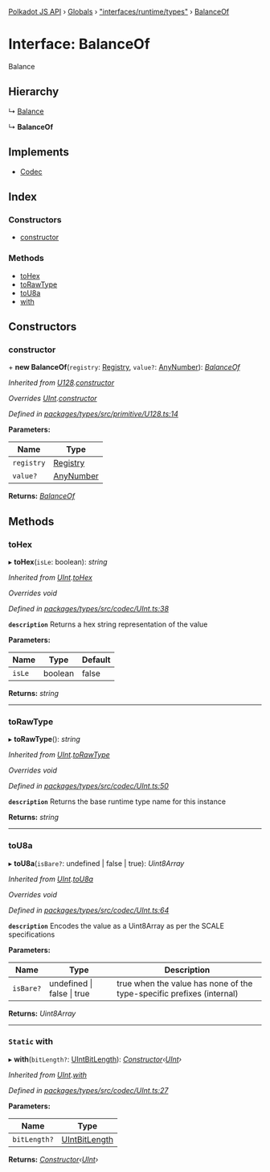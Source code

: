 [Polkadot JS API](../README.md) › [Globals](../globals.md) › ["interfaces/runtime/types"](../modules/_interfaces_runtime_types_.md) › [BalanceOf](_interfaces_runtime_types_.balanceof.md)

# Interface: BalanceOf

Balance

## Hierarchy

  ↳ [Balance](_interfaces_runtime_types_.balance.md)

  ↳ **BalanceOf**

## Implements

* [Codec](_types_.codec.md)

## Index

### Constructors

* [constructor](_interfaces_runtime_types_.balanceof.md#constructor)

### Methods

* [toHex](_interfaces_runtime_types_.balanceof.md#tohex)
* [toRawType](_interfaces_runtime_types_.balanceof.md#torawtype)
* [toU8a](_interfaces_runtime_types_.balanceof.md#tou8a)
* [with](_interfaces_runtime_types_.balanceof.md#static-with)

## Constructors

###  constructor

\+ **new BalanceOf**(`registry`: [Registry](_types_.registry.md), `value?`: [AnyNumber](../modules/_types_.md#anynumber)): *[BalanceOf](_interfaces_runtime_types_.balanceof.md)*

*Inherited from [U128](../classes/_primitive_u128_.u128.md).[constructor](../classes/_primitive_u128_.u128.md#constructor)*

*Overrides [UInt](../classes/_codec_uint_.uint.md).[constructor](../classes/_codec_uint_.uint.md#constructor)*

*Defined in [packages/types/src/primitive/U128.ts:14](https://github.com/polkadot-js/api/blob/382f7d75c/packages/types/src/primitive/U128.ts#L14)*

**Parameters:**

Name | Type |
------ | ------ |
`registry` | [Registry](_types_.registry.md) |
`value?` | [AnyNumber](../modules/_types_.md#anynumber) |

**Returns:** *[BalanceOf](_interfaces_runtime_types_.balanceof.md)*

## Methods

###  toHex

▸ **toHex**(`isLe`: boolean): *string*

*Inherited from [UInt](../classes/_codec_uint_.uint.md).[toHex](../classes/_codec_uint_.uint.md#tohex)*

*Overrides void*

*Defined in [packages/types/src/codec/UInt.ts:38](https://github.com/polkadot-js/api/blob/382f7d75c/packages/types/src/codec/UInt.ts#L38)*

**`description`** Returns a hex string representation of the value

**Parameters:**

Name | Type | Default |
------ | ------ | ------ |
`isLe` | boolean | false |

**Returns:** *string*

___

###  toRawType

▸ **toRawType**(): *string*

*Inherited from [UInt](../classes/_codec_uint_.uint.md).[toRawType](../classes/_codec_uint_.uint.md#torawtype)*

*Overrides void*

*Defined in [packages/types/src/codec/UInt.ts:50](https://github.com/polkadot-js/api/blob/382f7d75c/packages/types/src/codec/UInt.ts#L50)*

**`description`** Returns the base runtime type name for this instance

**Returns:** *string*

___

###  toU8a

▸ **toU8a**(`isBare?`: undefined | false | true): *Uint8Array*

*Inherited from [UInt](../classes/_codec_uint_.uint.md).[toU8a](../classes/_codec_uint_.uint.md#tou8a)*

*Overrides void*

*Defined in [packages/types/src/codec/UInt.ts:64](https://github.com/polkadot-js/api/blob/382f7d75c/packages/types/src/codec/UInt.ts#L64)*

**`description`** Encodes the value as a Uint8Array as per the SCALE specifications

**Parameters:**

Name | Type | Description |
------ | ------ | ------ |
`isBare?` | undefined &#124; false &#124; true | true when the value has none of the type-specific prefixes (internal)  |

**Returns:** *Uint8Array*

___

### `Static` with

▸ **with**(`bitLength?`: [UIntBitLength](../modules/_codec_abstractint_.md#uintbitlength)): *[Constructor](_types_.constructor.md)‹[UInt](../classes/_codec_uint_.uint.md)›*

*Inherited from [UInt](../classes/_codec_uint_.uint.md).[with](../classes/_codec_uint_.uint.md#static-with)*

*Defined in [packages/types/src/codec/UInt.ts:27](https://github.com/polkadot-js/api/blob/382f7d75c/packages/types/src/codec/UInt.ts#L27)*

**Parameters:**

Name | Type |
------ | ------ |
`bitLength?` | [UIntBitLength](../modules/_codec_abstractint_.md#uintbitlength) |

**Returns:** *[Constructor](_types_.constructor.md)‹[UInt](../classes/_codec_uint_.uint.md)›*
